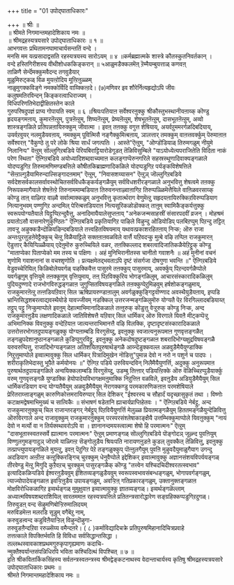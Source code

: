 +++
title = "01 उपोद्घाताधिकारः"

+++
॥ श्रीः ॥  
॥ श्रीमते निगमान्तमहादेशिकाय नमः ॥  
॥ श्रीमद्रहस्यत्रयसारे उपोद्घाताधिकारः ॥ १ ॥  
आभगवत्तः प्रथितामनघामाचार्यसन्ततिं वन्दे ।  
मनसि मम यत्प्रसादाद्वसति रहस्यत्रयस्य सारोऽयम् ॥ ४ ॥कर्मब्रह्मात्मके शास्त्रे कौतस्कुतनिवर्तकान् ।  
वन्दे हस्तिगिरीशस्य वीथीशोधककिङ्करान् ॥ ५आळुमडैक्कलमॆऩ् ऱॆम्मैयम्बुयत्ताळ् कणवऩ्  
ताळिणै सेर्न्दॆमक्कुमवैदन्द तगवुडैयार्  
मूळुमिरुट्कळ् विळ मुयऩ्ऱोदिय मूऩ्ऱिऩुळ्ळम्  
नाळुमुगक्कविङ्गे नमक्कोर्विदि वाय्क्किऩ्ऱदे। (७)मणिवर इव शौरेर्नित्यहृद्योऽपि जीवः  
कलुषमतिरविन्दन् किङ्करत्वाधिराज्यम् ।  
विधिपरिणतिभेदाद्वीक्षितस्तेन काले  
गुरुपरिषदुपज्ञं प्राप्य गोपायति स्वम् ॥ ६ ॥श्रियःपतियाऩ सर्वेश्वरऩुक्कु श्रीकौस्तुभस्थानीयऩाय्क् कॊण्डु हृदयङ्गमऩाय्, कुमारऩॆऩ्ऱुम्, पुत्रऩॆऩ्ऱुम्, शिष्यऩॆऩ्ऱुम्, प्रेष्यऩॆऩ्ऱुम्, शेषभूतऩॆऩ्ऱुम्, दासभूतऩॆऩ्ऱुम्, अव्वो शास्त्रङ्गळिले प्रतिपन्नऩायिरुक्कुम् जीवात्मा । इवऩ् तऩक्कु वगुत्त शेषियाय्, अयर्वऱुममरर्गळदिबदियाय्, उयर्वऱवुयर् नलमुडैयवऩाय्, नमक्कुम् पूविऩ्मिसै नङ्गैक्कुमिऩ्बऩाय्, ञालत्तार् तमक्कुम् वाऩत्तवर्क्कुम् पॆरुमाऩाऩ सर्वेश्वरऩ् "वैकुण्ठे तु परे लोके श्रिया सार्धं जगत्पतिः । आस्ते"ऎऩ्ऱुम्, "ऒण्डॊडियाळ् तिरुमगळुम् नीयुमे निलानिऱ्प" वॆऩ्ऱुम् सॊल्लुगिऱबडिये पॆरियबिराट्टियारोडेगूडत् तॆळिविसुम्बिले "याऽयोध्येत्यपराजितेति विदिता नाकं परेण स्थिता" ऎऩ्गिऱबडिये अयोध्यादिशब्दवाच्यमाऩ कलङ्गाप्पॆरुनगरिले सहस्रस्थूणादिवाक्यङ्गळाले योदप्पडुगिऱ तिरुमामणिमण्डबत्तिले कौषीतकिब्राह्मणादिकळिले योदप्पडुगिऱ पर्यङ्कविशेषत्तिले "सॆऩ्ऱाल्गुडैयामिरुन्दाल्सिङ्गादऩमाम्" ऎऩ्ऱुम्, "निवासशय्यासन" ऎऩ्ऱुञ् जॊल्लुगिऱबडिये सर्वदेशसर्वकालसर्वावस्थोचितसर्वविधकैङ्कर्यङ्गळैयुम् सर्वविधशरीरङ्गळाले अनुभवित्तु शेषत्वमे तऩक्कु निरूपकमागैयाले शेषऩॆऩ्ऱे तिरुनाममाम्बडियाऩ तिरुवनन्ताऴ्वाऩागिऱ तिरुप्पळ्ळिमॆत्तैयिले वाऩिळवरसाय्क् कॊण्डु ताऩ् वाऴ्गिऱ वाऴ्वै सर्वात्माक्कळुम् अनुभवित्तु कृतार्त्थराग वेणुमॆऩ्ऱु सहृदयऩायिरुक्किऱविरुप्पडियाग नित्यानुभवम् पण्णुगिऱ अन्दमिल् पेरिऩ्बत्तडियराऩ नित्यसूरिकळोडॊक्कत् ताऩुम् स्वामिकैङ्कर्यत्तुक्कु स्वरूपयोग्यतैयाले यिट्टुप्पिऱन्दुवैत्तु, अनादिमायैयालेसुप्तऩाय् "अनेकजन्मसाहस्रीं संसारपदवीं व्रजन् । मोहश्रमं प्रयातोऽसौ वासनारेणुकुण्ठितः" ऎऩ्गिऱबडिये प्रकृतियागिऱ पाऴिले विऴुन्दु ओडियोडिप् पलबिऱप्पुम् पिऱन्दु तट्टित् तावऱ्ऱु अऴुक्कडैन्दॊळियऴिन्दबडियाले तत्त्वहितविषयमाय् यथावत्प्रकाशरहितऩाय् निऱ्क; ऒरु राजा अन्तःपुरत्तुडऩेवेट्टैक्कुच् चॆऩ्ऱु विळैयाट्टिले सक्तऩाऩवळविले वार्त्तै यऱिवदऱ्कु मुऩ्बे वऴि तप्पिऩ राजकुमारऩ् ऎडुत्तार् कैयिऱ्पिळ्ळैयाय् एदेऩुमॊरु कुरुच्चियिले वळर, तऩक्किल्लाद शबरत्वादिजातिकळैयेऱिट्टुक् कॊण्डु "माताप्येका पिताप्येको मम तस्य च पक्षिणः । अहं मुनिभिरानीतस्स चानीतो गवाशनैः ॥ अहं मुनीनां वचनं शृणोमि गवाशनानां स वचश्शृणोति । प्रत्यक्षमेतद्भवताऽपि दृष्टं संसर्गजा दोषगुणा भवन्ति ॥" ऎऩ्गिऱबडिये वेडुवच्चेरियिल् किळिबोलेयवर्गळ् पऴक्किवैत्त पासुरमे तऩक्कुप् पासुरमाय्, अवर्क्कुप् पिऱन्दवर्गळैप्पोले यवर्गळूणुम् वृत्तियुमे तऩक्कूणुम् वृत्तियुमाय्, तऩ् पिऱविक्कुरिय भोगङ्गळिलुम्, आचारसंस्कारादिकळिलुम् पुदियदुण्णादे राजभोगविरुद्धङ्गळाऩ जुगुप्सितविषयङ्गळिले तऩक्कुप्पेऱुमिऴवुम् हर्षशोकङ्गळुमाय्, राजकुमारऩॆऩ्ऱु तऩ्ऩडियऱिवार् सिल ऋषिप्रायरुण्डाऩालुम् अवर्गळुक्कुङ्गिट्टवॊण्णाद अवस्थैयुडैयऩाय्, इप्पडि भ्रान्तिसिद्धशबरत्वाद्यवस्थैयोडे यावज्जीवम् नडक्किल् उत्तरजन्मङ्गळिलुमॊरु योग्यतै पॆऱ विरगिल्लादबडियाय्त् तट्टुप् पट्टु निऱ्कुमाप्पोले इवऩुम् देहात्माभिमानादिकळाले तऩ्ऩुरुक् कॊडुत्तु वेऱ्ऱुरुक् कॊण्डु निऱ्क, अन्द राजकुमारऩुडैय लक्षणादिकळाले जातिविशेषत्तै यऱिवार् सिल धार्मिकर् ऒरु विरगाले यिवऩै मीट्कप्पॆऱ्ऱु अभिमानिक्क विवऩुक्कु वन्देऱियाऩ जात्यन्तराभिमानत्तै वऴि विलक्कि, दृष्टादृष्टसंस्कारादिकळाले उत्तरोत्तरभोगतदुपायङ्गळुक्कु योग्यऩाम्बडि विरगुसॆय्दु, इवऩुक्कु स्वजात्यनुरूपमाऩ गुणवृत्तङ्गळैत् तङ्गळुपदेशानुष्ठानङ्गळाले कुडिप्पुगुरविट्टु, इवऩुक्कु अनेकदोषदुष्टङ्गळाऩ शबरादिभोग्यक्षुद्रविषयङ्गळै यरुवरुप्पित्तु, राजादिभोग्यङ्गळाऩ अतिशयितपुरुषार्थङ्गळै आय्न्दॆडुक्कवल्ल अळवुडैमैयैयुण्डाक्कि निऱुत्तुमाप्पोले इव्वात्मावुक्कु सिल धार्मिकर् पित्रादिमुखेन नॊडित्तु"पुमान्न देवो न नरो न पशुर्न च पादपः । शरीराकृतिभेदास्तु भूपैते कर्मयोनयः ॥" ऎऩ्गिऱ पडिये उरुवियन्दविन् निलैमैयैयुणर्त्ति, अदुक्कु अनुरूपमाऩ पुरुषार्थतदुपायङ्गळिले अन्वयिक्कलाम्बडि विरगुसॆय्दु, उडम्बु तिऩ्ऩार् पडियऩ्ऱिक्के ऒरु वॆळिच्चिऱप्पुडैयार्क्कु वरुम् गुणवृत्तङ्गळै युण्डाक्कि हेयोपादेयविभागक्षमऩुमाक्कि निऱुत्तिऩ वळविले, इवऩुडैय अडियुडैमैयैयुम् सिल धार्मिकरडियाग वन्द योग्यतैयैयुम् अळवुडैमैयैयुम् नेरागक्कण्डु परमकारुणिकऩाऩ परमशेषियाले प्रेरितराय्त्ताङ्गळुम् कारुणिकोत्तमरायिरुप्पार् सिल देशिकर् "ईश्वरस्य च सौहार्दं यदृच्छासुकृतं तथा । विष्णोः कटाक्षमद्वेषमाभिमुख्यं च सात्विकैः ॥ संभाषणं षडेतानि ह्याचार्यप्राप्तिहेतवः । " ऎऩ्गिऱबडिये नेर्बट्टु, अन्द राजकुमारऩुक्कुच् चिल राजान्तरङ्गर् नेर्बट्टुप् पिऱवियैयुणर्त्ति मेलुळ्ळ प्रियतमङ्गळैयुम् हिततमङ्गळैयुन्दॆळिवित्तु ऒरुविरगाले अन्द राजावुक्कुम् राजकुमारऩुक्कुम् परस्परसंश्लेषाकाङ्क्षैयै उत्तम्भिक्कुमाप्पोले यिवऩुक्कुम् "नायं देवो न मर्त्यो वा न तिर्यक्स्थावरोऽपि वा । ज्ञानानन्दमयस्त्वात्मा शेषो हि परमात्मनः" ऎऩ्ऱुम् "दासभूतास्स्वतस्सर्वे ह्यात्मानः परमात्मनः" ऎऩ्ऱुम् प्रमाणङ्गळ् सॊल्लुगिऱबडिये पॊङ्गोदञ् जूऴ्न्द पुवऩियुम् विण्णुलगुमङ्गादुञ् जोरामे याळ्गिऩ्ऱ सॆङ्गोलुडैय श्रियःपति नारायणऩुडऩे कुडल् तुवक्कैत् तॆळिवित्तु, इवऩुक्कु तत्प्राप्त्युपायङ्गळिले मुयऩ्ऱु, इवऩ् पॆऱुगिऱ पेऱे तङ्गळुक्कुप् पॊऩ्ऩुलगैयुम् पुवऩि मुऴुवदैयुमाळुगैयाग उगन्दु अदडियाग अऩ्ऱीऩ्ऱ कऩ्ऱुक्किरङ्गिच् चुरक्कुम् धेनुवैप्पोले इद्देशिकर् इव्वात्मावुक्कु अज्ञानसंशयविपर्ययङ्गळ् तीरवेण्डु मॆऩ्ऱु मिगुदि कुऱैवऱच् चुरक्कुम् पासुरङ्गळैक् कॊण्डु "तत्त्वेन यश्चिदचिदीश्वरतत्स्वभाव" इत्यादिकळिऱ्पडिये ईश्वरऩुडैयवुम् ईशितव्यङ्गळुडैयवुम् स्वरूपस्वभावसंबन्धङ्गळुम्, भोगापवर्गङ्गळुम्, त्याज्योपादेयङ्गळाऩ इवऱ्ऱिऩुडैय उपायङ्गळुम्, अवऱ्ऱिऩ् गतिप्रकारङ्गळुम्, उक्तानुक्तङ्गळाऩ मोक्षविरोधिकळागिऱ इव्वर्थङ्गळ् मुमुक्षुवाऩ इव्वात्मावुक्कु ज्ञातव्यङ्गळ्। इव्वर्थङ्गळॆल्लाम् अध्यात्मविषयशब्दराशियिल् सारतममाऩ रहस्यत्रयत्तिले प्रतितन्त्रसारोद्धारेण सङ्ग्रहिक्कप्पडुगिऱदुगळ्। तिरुवुडऩ् वन्द सॆऴुमणिबोऱ्ऱिरुमालिदयम्  
मरुविडमॆऩ्ऩ मलरडि सूडुम् वगैबॆऱु नाम्,  
करुवुडऩ्वन्द कडुविऩैयाऱ्ऱिल् विऴुन्दॊऴुगा-  
तरुवुडऩैन्दऱिवा ररुळ्सॆय्य वमैन्दऩरे। ( ८ )कर्माविद्यादिचक्रे प्रतिपुरुषमिहानादिचित्रप्रवाहे  
तत्तत्काले विपक्तिर्भवति हि विविधा सर्वसिद्धान्तसिद्धा ।  
तल्लब्धस्वावकाशप्रथमगुरुकृपागृह्यमाणः कदाचि-  
न्मुक्तैश्वर्यान्तसंपन्निधिरपि भविता कश्चिदित्थं विपश्चित् ॥ ७ ॥  
इति श्रीकवितार्किकसिंहस्य सर्वतन्त्रस्वतन्त्रस्य श्रीमद्वेङ्कटनाथस्य वेदान्ताचार्यस्य कृतिषु श्रीमद्रहस्यत्रयसारे उपोद्घाताधिकारः प्रथमः ॥  
श्रीमते निगमान्तमहादेशिकाय नमः ॥